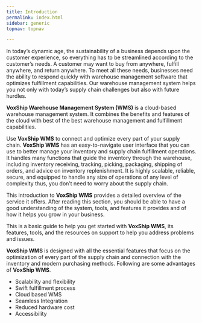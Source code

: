 ```yaml
---
title: Introduction
permalink: index.html
sidebar: generic
topnav: topnav

---
```


In today’s dynamic age, the sustainability of a business depends upon the customer experience, so everything has to be streamlined according to the customer’s needs. A customer may want to buy from anywhere, fulfill anywhere, and return anywhere. To meet all these needs, businesses need the ability to respond quickly with warehouse management software that optimizes fulfillment capabilities. Our warehouse management system helps you not only with today’s supply chain challenges but also with future hurdles.

**VoxShip Warehouse Management System (WMS)** is a cloud-based warehouse management system. It combines the benefits and features of the cloud with best of the best warehouse management and fulfillment capabilities.

Use **VoxShip WMS** to connect and optimize every part of your supply chain. **VoxShip WMS** has an easy-to-navigate user interface that you can use to better manage your inventory and supply chain fulfillment operations. It handles many functions that guide the inventory through the warehouse, including inventory receiving, tracking, picking, packaging, shipping of orders, and advice on inventory replenishment. It is highly scalable, reliable, secure, and equipped to handle any size of operations of any level of complexity thus, you don’t need to worry about the supply chain.

This introduction to **VoxShip WMS** provides a detailed overview of the service it offers. After reading this section, you should be able to have a good understanding of the system, tools, and features it provides and of how it helps you grow in your business.

This is a basic guide to help you get started with **VoxShip WMS**, its features, tools, and the resources on support to help you address problems and issues.

**VoxShip WMS** is designed with all the essential features that focus on the optimization of every part of the supply chain and connection with the inventory and modern purchasing methods. Following are some advantages of **VoxShip WMS**.

- Scalability and flexibility
- Swift fulfillment process
- Cloud based WMS 
- Seamless Integration 
- Reduced hardware cost
- Accessibility